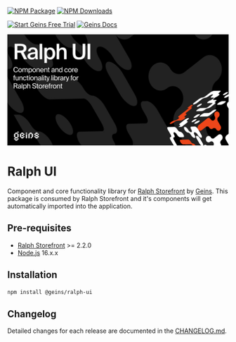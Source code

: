 [![NPM Package][npm]][npm-url]
[![NPM Downloads][npm-downloads-per-month]][npm-trends]

[![Start Geins Free Trial][geins-tiral-img]][geins-tiral-url] [![Geins Docs][geins-docs-img]][geins-docs-url]

[![geins](https://raw.githubusercontent.com/geins-io/resources/master/images/banners/repos/ralph-ui.jpg)](https://www.geins.io)

# Ralph UI

Component and core functionality library for [Ralph Storefront](https://github.com/geins-io/ralph-storefront) by [Geins](https://www.geins.io). This package is consumed by Ralph Storefront and it's components will get automatically imported into the application.

## Pre-requisites

- [Ralph Storefront](https://github.com/geins-io/ralph-storefront) >= 2.2.0
- [Node.js](https://nodejs.org/en/) 16.x.x

## Installation

```bash
npm install @geins/ralph-ui
```

## Changelog

Detailed changes for each release are documented in the [CHANGELOG.md](CHANGELOG.md).

[npm]: https://img.shields.io/npm/v/@geins/ralph-ui
[npm-url]: https://www.npmjs.com/package/@geins/ralph-ui
[npm-downloads-per-month]: https://img.shields.io/npm/dm/@geins/ralph-ui.svg
[npm-trends]: https://npmtrends.com/@geins/ralph-ui
[geins-docs-url]: https://docs.geins.io
[geins-docs-img]: https://img.shields.io/endpoint?url=https://raw.githubusercontent.com/geins-io/resources/master/sheilds/geins-docs-read-v3.json
[geins-tiral-url]: https://www.geins.io
[geins-tiral-img]: https://img.shields.io/endpoint?url=https://raw.githubusercontent.com/geins-io/resources/master/sheilds/geins-fee-tiral.json
